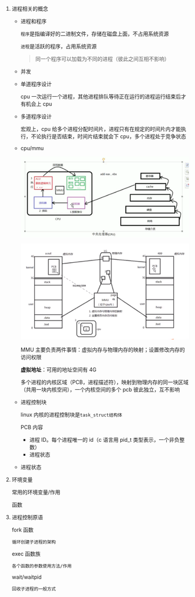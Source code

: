 1.  进程相关的概念

    - 进程和程序

      `程序`是指编译好的二进制文件，存储在磁盘上面，不占用系统资源

      `进程`是活跃的程序，占用系统资源

      > 同一个程序可以加载为不同的进程（彼此之间互相不影响）

    - 并发

    - 单道程序设计

      cpu 一次运行一个进程，其他进程排队等待正在运行的进程运行结束后才有机会上 cpu

    - 多道程序设计

      宏观上，cpu 给多个进程分配时间片，进程只有在规定的时间片内才能执行，不论执行是否结束，时间片结束就会下 cpu，多个进程处于竞争状态

    - cpu/mmu

      ![](../../../images/Snipaste_2023-06-07_07-41-06.png)

      ![](../../../images/Snipaste_2023-06-08_06-18-20.png)

      MMU 主要负责两件事情：虚拟内存与物理内存的映射；设置修改内存的访问权限

      **虚拟地址**：可用的地址空间有 4G

      多个进程的内核区域（PCB，进程描述符），映射到物理内存的同一块区域（共用一块内核空间），一个内核空间的多个 pcb 彼此独立，互不影响

    - 进程控制块

      linux 内核的进程控制块是`task_struct结构体`

      PCB 内容

      - 进程 ID。每个进程唯一的 id（c 语言用 pid_t 类型表示，一个非负整数）
      - 进程状态
    - 进程状态

2.  环境变量

    常用的环境变量/作用

    函数

3.  进程控制原语

    fork 函数

        循环创建子进程的架构

    exec 函数族

        各个函数的参数使用方法/作用

    wait/waitpid

        回收子进程的一般方式
